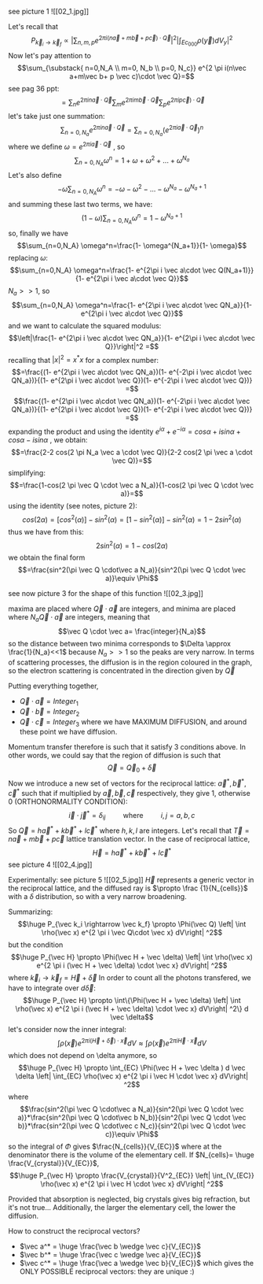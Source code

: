 
see picture 1
![[02_1.jpg]]

Let's recall that $$P_{\vec k_i \rightarrow \vec k_f} \propto \left|\sum_{n,m,p} e^{2 \pi i(n\vec a+m\vec b+ p \vec c)\cdot \vec Q}\right|^2 \left|\int_{Ec_{000}} \rho (\vec y)   dV_y\right|^2$$
Now let's pay attention to $$\sum_{\substack{ n=0,N_A \\ m=0, N_b \\ p=0, N_c}} e^{2 \pi i(n\vec a+m\vec b+ p \vec c)\cdot \vec Q}=$$
see pag 36 ppt:
$$=\sum_{n} e^{2 \pi in\vec a\cdot \vec Q}\sum_{m} e^{2 \pi im\vec b\cdot \vec Q}\sum_{p} e^{2 \pi ip \vec c)\cdot \vec Q}$$
let's take just one summation:
$$\sum_{n=0, N_a} e^{2 \pi in\vec a\cdot \vec Q}= \sum_{n=0,N_a} (e^{2 \pi i \vec a\cdot \vec Q})^n$$
where we define $\omega= e^{2 \pi i \vec a \cdot \vec Q}$ , so
$$\sum_{n=0,N_A} \omega^n= 1+ \omega+ \omega^2+...+ \omega^{N_a}$$
Let's also define $$- \omega \sum_{n=0,N_A} \omega^n= -\omega- \omega^2-...- \omega^{N_a}- \omega^{N_a+1}$$
and summing these last two terms, we have: $$(1- \omega) \sum_{n=0,N_A} \omega^n=1- \omega^{N_a+1}$$
so, finally we have $$\sum_{n=0,N_A} \omega^n=\frac{1- \omega^{N_a+1}}{1- \omega}$$
replacing $\omega$:
$$\sum_{n=0,N_A} \omega^n=\frac{1- e^{2\pi i \vec a\cdot \vec Q(N_a+1)}}{1- e^{2\pi i \vec a\cdot \vec Q}}$$
$N_a >>1$, so
$$\sum_{n=0,N_A} \omega^n=\frac{1- e^{2\pi i \vec a\cdot \vec QN_a}}{1- e^{2\pi i \vec a\cdot \vec Q}}$$
and we want to calculate the squared modulus:
$$\left|\frac{1- e^{2\pi i \vec a\cdot \vec QN_a}}{1- e^{2\pi i \vec a\cdot \vec Q}}\right|^2 =$$
recalling that $|x|^2= x^* x$ for a complex number:
$$=\frac{(1- e^{2\pi i \vec a\cdot \vec QN_a})(1- e^{-2\pi i \vec a\cdot \vec QN_a})}{(1- e^{2\pi i \vec a\cdot \vec Q})(1- e^{-2\pi i \vec a\cdot \vec Q})} =$$
$$\frac{(1- e^{2\pi i \vec a\cdot \vec QN_a})(1- e^{-2\pi i \vec a\cdot \vec QN_a})}{(1- e^{2\pi i \vec a\cdot \vec Q})(1- e^{-2\pi i \vec a\cdot \vec Q})} =$$
expanding the product and using the identity $e^{i\alpha} + e^{-i\alpha}= cos \alpha +i sin \alpha + cos \alpha - i sin \alpha$ , we obtain:
$$=\frac{2-2 cos(2 \pi N_a \vec a \cdot \vec Q)}{2-2 cos(2 \pi \vec a \cdot \vec Q)}=$$
simplifying:
$$=\frac{1-cos(2 \pi \vec Q \cdot \vec a N_a)}{1-cos(2 \pi \vec Q \cdot \vec a)}=$$
using the identity (see notes, picture 2):
$$cos(2 \alpha) = [cos^2 (\alpha)]- sin^2 (\alpha)= [1-sin^2(\alpha)]-sin^2(\alpha)=1-2sin^2(\alpha)$$
thus we have from this:$$2sin^2(\alpha)=1-cos(2\alpha)$$
we obtain the final form
$$=\frac{sin^2(\pi \vec Q \cdot\vec a N_a)}{sin^2(\pi \vec Q \cdot \vec a)}\equiv \Phi$$

see now picture 3 for the shape of this function
![[02_3.jpg]]

maxima are placed where $\vec Q \cdot \vec a$ are integers, and minima are placed where $N_a \vec Q \cdot \vec a$ are integers, meaning that $$\vec Q \cdot \vec a= \frac{integer}{N_a}$$
so the distance between two minima corresponds to $\Delta \approx \frac{1}{N_a}<<1$ because $N_a>>1$ so the peaks are very narrow. In terms of scattering processes, the diffusion is in the region coloured in the graph, so the electron scattering is concentrated in the direction given by $\vec Q$ 

Putting everything together,
- $\vec Q \cdot \vec a = Integer_1$
- $\vec Q \cdot \vec b = Integer_2$
- $\vec Q \cdot \vec c = Integer_3$
where we have MAXIMUM DIFFUSION, and around these point we have diffusion.

Momentum transfer therefore is such that it satisfy 3 conditions above. In other words, we could say that the region of diffusion is such that $$\vec Q = \vec Q_0 + \vec \delta$$
Now we introduce a new set of vectors for the reciprocal lattice: $\vec a^*, \vec b^*, \vec c^*$ such that if multiplied by $\vec a, \vec b, \vec c$ respectively, they give 1, otherwise 0 (ORTHONORMALITY CONDITION): $$\vec i \cdot \vec j^* = \delta_{ij}\qquad\text{ where } \qquad i,j=a,b,c$$
So $\vec Q =  h \vec a^* + k \vec b^* + l \vec c^*$ where $h,k,l$ are integers.
Let's recall that $\vec T= n\vec a+ m \vec b +p \vec c$ lattice translation vector. In the case of reciprocal lattice, $$\vec H=  h \vec a^* + k \vec b^* + l \vec c^*$$
see picture 4
![[02_4.jpg]]

Experimentally:
see picture 5
![[02_5.jpg]]
$\vec H$ represents a generic vector in the reciprocal lattice, and the diffused ray is $\propto \frac {1}{N_{cells}}$ with a $\delta$ distribution, so with a very narrow broadening.

Summarizing:
$$\huge P_{\vec k_i \rightarrow \vec k_f} \propto \Phi(\vec Q) \left| \int \rho(\vec x) e^{2 \pi i \vec Q\cdot \vec x} dV\right| ^2$$
but the condition $$\huge P_{\vec H} \propto \Phi(\vec H + \vec \delta) \left| \int \rho(\vec x) e^{2 \pi i (\vec H + \vec \delta) \cdot \vec x} dV\right| ^2$$
where $\vec k_i \rightarrow \vec k_f= \vec H + \vec \delta$ 
In order to count all the photons transfered, we have to integrate over $d \vec \delta$: $$\huge P_{\vec H} \propto \int\{\Phi(\vec H + \vec \delta) \left| \int \rho(\vec x) e^{2 \pi i (\vec H + \vec \delta) \cdot \vec x} dV\right| ^2\} d \vec \delta$$
let's consider now the inner integral: $$\int \rho(\vec x) e^{2 \pi i (\vec H + \vec \delta) \cdot \vec x} dV \approx \int \rho(\vec x) e^{2 \pi i \vec H  \cdot \vec x} dV$$
which does not depend on \delta anymore, so $$\huge P_{\vec H} \propto \int_{EC} \Phi(\vec H + \vec \delta  ) d \vec \delta \left| \int_{EC} \rho(\vec x) e^{2 \pi i \vec H  \cdot \vec x} dV\right| ^2$$
where $$\frac{sin^2(\pi \vec Q \cdot\vec a N_a)}{sin^2(\pi \vec Q \cdot \vec a)}*\frac{sin^2(\pi \vec Q \cdot\vec b N_b)}{sin^2(\pi \vec Q \cdot \vec b)}*\frac{sin^2(\pi \vec Q \cdot\vec c N_c)}{sin^2(\pi \vec Q \cdot \vec c)}\equiv \Phi$$
so the integral of $\Phi$ gives $\frac{N_{cells}}{V_{EC}}$
where at the denominator there is the volume of the elementary cell. If $N_{cells}=  \huge \frac{V_{crystal}}{V_{EC}}$, 
$$\huge P_{\vec H} \propto \frac{V_{crystal}}{V^2_{EC}} \left| \int_{V_{EC}} \rho(\vec x) e^{2 \pi i \vec H  \cdot \vec x} dV\right| ^2$$

Provided that absorption is neglected, big crystals gives big refraction, but it's not true... 
Additionally, the larger the elementary cell, the lower the diffusion.

How to construct the reciprocal vectors? 
- $\vec a^* = \huge \frac{\vec b \wedge \vec c}{V_{EC}}$
- $\vec b^* = \huge \frac{\vec c \wedge \vec a}{V_{EC}}$
- $\vec c^* = \huge \frac{\vec a \wedge \vec b}{V_{EC}}$
which gives the ONLY POSSIBLE reciprocal vectors: they are unique :)